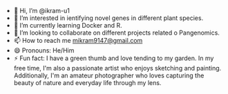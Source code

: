 - 👋 Hi, I’m @ikram-u1
- 👀 I’m interested in ientifying novel genes in different plant species.
- 🌱 I’m currently learning Docker and R.
- 💞️ I’m looking to collaborate on different projects related o Pangenomics.
- 📫 How to reach me mikram9147@gmail.com
- 😄 Pronouns: He/Him
- ⚡ Fun fact:  I have a green thumb and love tending to my garden. In my free time, I'm also a passionate artist who enjoys sketching and painting. Additionally, I'm an amateur photographer who loves capturing the beauty of nature and everyday life through my lens.


<!---
ikram-u1/ikram-u1 is a ✨ special ✨ repository because its `README.md` (this file) appears on your GitHub profile.
You can click the Preview link to take a look at your changes.
--->
